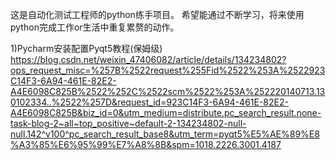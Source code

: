 这是自动化测试工程师的python练手项目。
希望能通过不断学习，将来使用python完成工作or生活中重复累赘的动作。

1)Pycharm安装配置Pyqt5教程(保姆级)
https://blog.csdn.net/weixin_47406082/article/details/134234802?ops_request_misc=%257B%2522request%255Fid%2522%253A%2522923C14F3-6A94-461E-82E2-A4E6098C825B%2522%252C%2522scm%2522%253A%252220140713.130102334..%2522%257D&request_id=923C14F3-6A94-461E-82E2-A4E6098C825B&biz_id=0&utm_medium=distribute.pc_search_result.none-task-blog-2~all~top_positive~default-2-134234802-null-null.142^v100^pc_search_result_base8&utm_term=pyqt5%E5%AE%89%E8%A3%85%E6%95%99%E7%A8%8B&spm=1018.2226.3001.4187